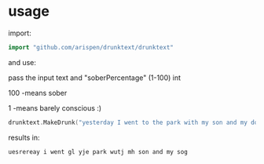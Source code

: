 # usage
import:
```go
import "github.com/arispen/drunktext/drunktext"
```
and use:

pass the input text and "soberPercentage" (1-100) int 

100 -means sober

1 -means barely conscious :)
```go
drunktext.MakeDrunk("yesterday I went to the park with my son and my dog", 70)
```

results in:

```
uesrereay i went gl yje park wutj mh son and my sog
```
